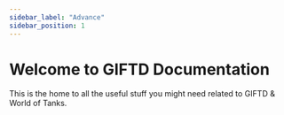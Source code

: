 ```yaml
---
sidebar_label: "Advance"
sidebar_position: 1
---
```


# Welcome to GIFTD Documentation

This is the home to all the useful stuff you might need related to GIFTD & World of Tanks.

